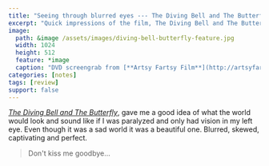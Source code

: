 ```yaml
---
title: "Seeing through blurred eyes --- The Diving Bell and The Butterfly"
excerpt: "Quick impressions of the film, The Diving Bell and The Butterfly."
image: 
  path: &image /assets/images/diving-bell-butterfly-feature.jpg
  width: 1024
  height: 512
  feature: *image
  caption: "DVD screengrab from [**Artsy Fartsy Film**](http://artsyfartsyfilm.blogspot.com)"
categories: [notes]
tags: [review]
support: false
---
```


[*The Diving Bell and The Butterfly*](http://www.thedivingbellandthebutterfly-themovie.com/), gave me a good idea of what the world would look and sound like if I was paralyzed and only had vision in my left eye. Even though it was a sad world it was a beautiful one. Blurred, skewed, captivating and perfect.

> Don't kiss me goodbye...
